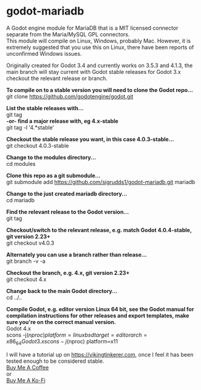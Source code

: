 # godot-mariadb
A Godot engine module for MariaDB that is a MIT licensed connector separate from the Maria/MySQL GPL connectors.  
This module will compile on Linux, Windows, probably Mac. However, it is extremely suggested that you use this on Linux, there have been reports of unconfirmed Windows issues.  
  
Originally created for Godot 3.4 and currently works on 3.5.3 and 4.1.3, the main branch will stay current with Godot stable releases for Godot 3.x checkout the relevant release or branch.  
  
**To compile on to a stable version you will need to clone the Godot repo...**  
git clone https://github.com/godotengine/godot.git  

**List the stable releases with...**  
git tag  
**-or- find a major release with, eg 4.x-stable**  
git tag -l '4.\*stable'  

**Checkout the stable release you want, in this case 4.0.3-stable...**  
git checkout 4.0.3-stable  

**Change to the modules directory...**  
cd modules  

**Clone this repo as a git submodule...**  
git submodule add https://github.com/sigrudds1/godot-mariadb.git mariadb  

**Change to the just created mariadb directory...**  
cd mariadb  

**Find the relevant release to the Godot version...**  
git tag  

**Checkout/switch to the relevant release, e.g. match Godot 4.0.4-stable, git version 2.23+**  
git checkout v4.0.3

**Alternately you can use a branch rather than release...**  
git branch -v -a

**Checkout the branch, e.g. 4.x, git version 2.23+**  
git checkout 4.x

**Change back to the main Godot directory...**  
cd ../..  

**Compile Godot, e.g. editor version Linux 64 bit, see the Godot manual for compilation instructions for other releases and export templates, make sure you're on the correct manual version.**  
Godot 4.x  
scons -j$(nproc) platform=linuxbsd target=editor arch=x86_64  
Godot 3.x  
scons -j$(nproc) platform=x11  
  
I will have a tutorial up on https://vikingtinkerer.com, once I feel it has been tested enough to be considered stable.  
[Buy Me A Coffee](https://buymeacoffee.com/VikingTinkerer)  
  or  
[Buy Me A Ko-Fi](https://ko-fi.com/vikingtinkerer)

